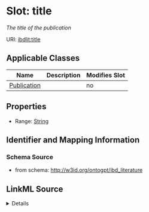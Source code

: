 

# Slot: title


_The title of the publication_



URI: [ibdlit:title](http://w3id.org/ontogpt/ibd_literature/title)



<!-- no inheritance hierarchy -->





## Applicable Classes

| Name | Description | Modifies Slot |
| --- | --- | --- |
| [Publication](Publication.md) |  |  no  |







## Properties

* Range: [String](String.md)





## Identifier and Mapping Information







### Schema Source


* from schema: http://w3id.org/ontogpt/ibd_literature




## LinkML Source

<details>
```yaml
name: title
description: The title of the publication
from_schema: http://w3id.org/ontogpt/ibd_literature
rank: 1000
alias: title
owner: Publication
domain_of:
- Publication
range: string

```
</details>